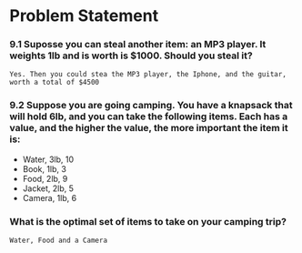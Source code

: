# Problem Statement

### 9.1 Suposse you can steal another item: an MP3 player. It weights 1lb and is worth is $1000. Should you steal it?
`` Yes. Then you could stea the MP3 player, the Iphone, and the guitar, worth a total of $4500 ``

### 9.2 Suppose you are going camping. You have a knapsack that will hold 6lb, and you can take the following items. Each has a value, and the higher the value, the more important the item it is:
* Water, 3lb, 10
* Book, 1lb, 3
* Food, 2lb, 9
* Jacket, 2lb, 5
* Camera, 1lb, 6

### What is the optimal set of items to take on your camping trip?
`` Water, Food and a Camera ``